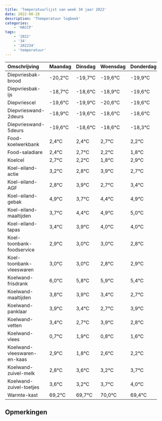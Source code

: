 ```yaml
---
title: 'Temperatuurlijst van week 34 jaar 2022'
date: 2022-08-28
description: 'Themperatuur logboek'
categories:
    - 'HACCP'
tags:
    - '2022'
    - '34'
    - '202234'
    - 'temperatuur'
---
```

|Omschrijving|Maandag|Dinsdag|Woensdag|Donderdag|Vrijdag|Zaterdag|Zondag|
|:---|:---|:---|:---|:---|:---|:---|:---|
|Diepvriesbak-brood|-20,2°C|-19,7°C|-19,6°C|-19,9°C|-20,6°C|-19,6°C|-19,6°C|
|Diepvriesbak-ijs|-18,7°C|-18,6°C|-18,9°C|-19,6°C|-18,6°C|-18,6°C|-18,3°C|
|Diepvriescel|-19,6°C|-19,9°C|-20,6°C|-19,6°C|-19,6°C|-19,3°C|-19,8°C|
|Diepvrieswand-2deurs|-18,9°C|-19,6°C|-18,6°C|-18,6°C|-18,3°C|-18,8°C|-19,2°C|
|Diepvrieswand-5deurs|-19,6°C|-18,6°C|-18,6°C|-18,3°C|-18,8°C|-19,2°C|-18,1°C|
|Food-koelwerkbank|2,4°C|2,4°C|2,7°C|2,2°C|1,8°C|2,9°C|1,7°C|
|Food-saladiare|2,4°C|2,7°C|2,2°C|1,8°C|2,9°C|1,7°C|2,4°C|
|Koelcel|2,7°C|2,2°C|1,8°C|2,9°C|1,7°C|2,4°C|2,9°C|
|Koel-eiland-actie|3,2°C|2,8°C|3,9°C|2,7°C|3,4°C|3,9°C|4,0°C|
|Koel-eiland-AGF|2,8°C|3,9°C|2,7°C|3,4°C|3,9°C|4,0°C|4,0°C|
|Koel-eiland-gebak|4,9°C|3,7°C|4,4°C|4,9°C|5,0°C|5,0°C|4,8°C|
|Koel-eiland-maaltijden|3,7°C|4,4°C|4,9°C|5,0°C|5,0°C|4,8°C|4,9°C|
|Koel-eiland-tapas|3,4°C|3,9°C|4,0°C|4,0°C|3,8°C|3,9°C|3,4°C|
|Koel-toonbank-foodservice|2,9°C|3,0°C|3,0°C|2,8°C|2,9°C|2,4°C|1,7°C|
|Koel-toonbank-vleeswaren|3,0°C|3,0°C|2,8°C|2,9°C|2,4°C|1,7°C|2,9°C|
|Koelwand-frisdrank|6,0°C|5,8°C|5,9°C|5,4°C|4,7°C|5,9°C|4,8°C|
|Koelwand-maaltijden|3,8°C|3,9°C|3,4°C|2,7°C|3,9°C|2,8°C|3,6°C|
|Koelwand-panklaar|3,9°C|3,4°C|2,7°C|3,9°C|2,8°C|3,6°C|3,2°C|
|Koelwand-vetten|3,4°C|2,7°C|3,9°C|2,8°C|3,6°C|3,2°C|3,7°C|
|Koelwand-vlees|0,7°C|1,9°C|0,8°C|1,6°C|1,2°C|1,7°C|2,0°C|
|Koelwand-vleeswaren-en-kaas|2,9°C|1,8°C|2,6°C|2,2°C|2,7°C|3,0°C|2,4°C|
|Koelwand-zuivel-melk|2,8°C|3,6°C|3,2°C|3,7°C|4,0°C|3,4°C|3,4°C|
|Koelwand-zuivel-toetjes|3,6°C|3,2°C|3,7°C|4,0°C|3,4°C|3,4°C|3,2°C|
|Warmte-kast|69,2°C|69,7°C|70,0°C|69,4°C|69,4°C|69,2°C|68,4°C|

## Opmerkingen


